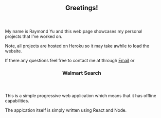 <section>
  <header>
    <h1>Greetings!</h1>   
  </header>
  <p>My name is Raymond Yu and this web page showcases my personal projects that I've worked on.</p>
  <p>Note, all projects are hosted on Heroku so it may take awhile to load the website.</p>
  <p>If there any questions feel free to contact me at through <a href="mailto:raymond.yu171@gmail.com">Email</a> or </p>
</section>

<section>
  <header> 
    <h3>Walmart Search</h3>
  </header>
  <p>This is a simple progressive web application which means that it has offline capabilities.</p>
  <p>The applcation itself is simply written using React and Node.</p>
</section>


<section>
  <header> 
    <h3></h3>
  </header>
  <p></p>
</section>


<section>
  <header> 
    <h3></h3>
  </header>
  <p></p>
</section>


<section>
  <header> 
    <h3></h3>
  </header>
  <p></p>
</section>
